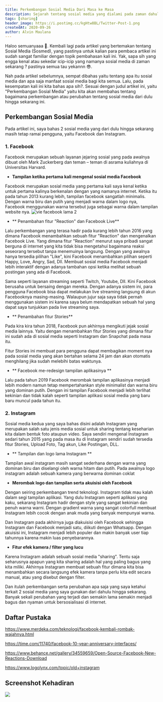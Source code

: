 ```yaml
---
title: Perkembangan Sosial Media Dari Masa ke Masa
description: Sejarah tentang sosial media yang dialami pada zaman dahulu hingga sekarang
tags: [sharing]
header_image: https://i.postimg.cc/kgHtw8BL/Twitter-Post-1.png
createdAt: 2020-09-26
author: Alvin Maulana
---
```


<block-square>
    <template #text>
    Nama            : Alvin Maulana Rhusuli <br>
    NIM             : 2005551014 <br>
    Prodi           : Teknologi Informasi <br>
    Fakultas/Universitas  : Teknik/Universitas Udayana <br>
    Mata Kuliah     : Aplikasi Social Media (A) <br>
    Dosen           : I Putu Agus Eka Pratama, S.T.,M.T. <br>
    </template>
</block-square>

Haloo semuanyaaa 🤩. Kembali lagi pada artikel yang bertemakan tentang Sosial Media (Sosmed), yang pastinya untuk kalian para pembaca artikel ini sudah sangat familiar dengan topik pembahasan kali ini. Yak, sapa sih yang engga kenal atau sekedar icip-icip yang namanya sosial media di zaman sekarang ? pastinya semua tau yekannn 😎.

Nah pada artikel sebelumnya, sempat dibahas yaitu tentang apa itu sosial media dan apa saja manfaat sosial media bagi kita semua. Lalu, pada kesempatan kali ini kita bahas apa sih?. Sesuai dengan judul artikel ini, yaitu "Perkembangan Sosial Media" yaitu kita akan membahas tentang bagaimana perkembangan atau perubahan tentang sosial media dari dulu hingga sekarang ini.

## Perkembangan Sosial Media

Pada artikel ini, saya bahas 2 sosial media yang dari dulu hingga sekarang masih tetap ramai pengguna, yaitu Facebook dan Instagram.

### 1. Facebook

Facebook merupakan sebuah layanan jejaring sosial yang pada awalnya dibuat oleh Mark Zuckerberg dan teman – teman di asrama kuliahnya di Universitas Harvard.

- **Tampilan ketika pertama kali mengenal sosial media Facebook**

Facebook merupakan sosial media yang pertama kali saya kenal ketika untuk pertama kalinya berkenalan dengan yang namanya internet. Ketika itu pada tahun 2013 kurang lebih, tampilan facebook sangatlah minimalis. Dengan warna biru dan putih yang menjadi warna dalam logo nya, Facebook menggunakan warna tersebut juga sebagai warna dalam tampilan website nya.
![vie facebook lama 2](https://api.time.com/wp-content/uploads/2014/03/facebook-profile-2013.jpg?quality=85&w=712)

- ** Penambahan fitur "Reaction" dan Facebook Live**

Lalu perkembangan yang terasa hadir pada kurang lebih tahun 2016 yang dimana Facebook menambahkan sebuah fitur "Reaction" dan mengenalkan Facebook Live. Yang dimana fitur "Reaction" menurut saya pribadi sangat berguna di internet yang kita tidak bisa mengetahui bagaimana reaksi seseorang tersebut tanpa menemuinya langsung. Dengan yang awalnya hanya tersedia pilihan "Like", kini Facebook menambahkan pilihan seperti Happy, Love, Angry, Sad, Dll. Membuat sosial media Facebook menjadi lebih interaktif dengan adanya tambahan opsi ketika melihat sebuah postingan yang ada di Facebook.

<image-with-capt src="https://mir-s3-cdn-cf.behance.net/project_modules/disp/8e3ff434559659.56d5b17b2c0fc.gif" alt="Facebook Live" caption="Fitur reaction dari facebook"></image-with-capt>

Sama seperti layanan streaming seperti Twitch, Youtube, Dll. Kini Facebook berusaha untuk bersaing dengan mereka. Dengan adanya sistem ini, para pengguna Facebook bisa dapat melakukan live streaming langsung di akun Facebooknya masing-masing. Walaupun jujur saja saya tidak pernah menggunakan sistem ini karena saya belum mendapatkan sebuah hal yang dapat saya tunjukkan pada live streaming saya.

<image-with-capt src="https://i.ibb.co/W3V8djF/image.png" alt="Facebook Live" caption="Facebook Live"></image-with-capt>

- ** Penambahan fitur Stories**

Pada kira kira tahun 2018, Facebook pun akhirnya mengikuti jejak sosial media lainnya. Yaitu dengan menambahkan fitur Stories yang dimana fitur ini sudah ada di sosial media seperti Instagram dan Snapchat pada masa itu.

<image-with-capt src="https://i.ibb.co/x6Xrbxt/image.png" alt="Fitur Stories Facebook" caption="Fitur Stories Facebook" > </image-with-capt>

Fitur Stories ini membuat para pengguna dapat membagikan moment nya pada sosial media yang akan bertahan selama 24 jam dan akan otomatis menghilang jika sudah melebihi batas waktunya.

- ** Facebook me-redesign tampilan aplikasinya **

Lalu pada tahun 2019 Facebook merombak tampilan aplikasinya menjadi lebih modern namun tetap mempertahankan style minimalist dan warna biru yang dominan putih. Dengan ini tampilan Facebook menjadi lebih terlihat kekinian dan tidak kalah seperti tampilan aplikasi sosial media yang baru baru muncul pada tahun itu.

<image-with-capt src="https://i.ibb.co/rf6B2Qd/image.png" alt="Tampilan baru Facebook" caption="Tampilan baru Facebook" > </image-with-capt>

### 2. Instagram

Sosial media kedua yang saya bahas disini adalah Instagram yang merupakan salah satu jenis media sosial untuk sharing tentang keseharian kita dalam bentuk foto ataupun video. Saya sendiri mengenal Instagram sedari tahun 2015 yang pada masa itu di Instagram sendiri sudah tersedia fitur Stories, Upload Foto, Tag akun, Like Postingan, DLL.

- ** Tampilan dan logo lama Instagram **

Tampilan awal instagram masih sangat sederhana dengan warna yang dominan biru dan diselangi oleh warna hitam dan putih. Pada awalnya logo instagram adalah sebuah kamera yang berwarna dominan coklat

<image-with-capt src="https://en.promorepublic.com/wp-content/uploads/2019/02/Instagram-1200x693.jpg" alt="Tampilan baru Instagram" caption="Tampilan baru Instagram" > </image-with-capt>

<image-with-capt src="https://i.pinimg.com/originals/e0/0a/1e/e00a1e73cf4685898251c12cf44de902.jpg" alt="logo lama instagram" caption="logo lama instagram" > </image-with-capt>

- **Merombak logo dan tampilan serta akuisisi oleh Facebook**

Dengan seiring perkembangan trend teknologi. Instagram tidak mau kalah dalam segi tampilan aplikasi. Yang dulu Instagram seperti aplikasi yang kaku, sekarang Instagram hadir dengan style yang sangat kekinian dan penuh warna warni. Dengan gradient warna yang sangat colorfull membuat Instagram lebih cocok dengan anak muda yang banyak mempunyai warna.

<image-with-capt src="https://www.logolynx.com/images/logolynx/be/be40403b6288e49399d5fd9afe7e1eb3.jpeg" alt="perubahan logo instagram" caption="perubahan logo instagram" > </image-with-capt>

Dan Instagram pada akhirnya juga diakuisisi oleh Facebook sehingga Instagram dan Facebook menjadi satu, diikuti dengan Whatsapp. Dengan akuisisi ini, Instagram menjadi lebih populer dan makin banyak user tiap tahunnya karena makin luas penyebarannya.

<image-with-capt src="https://i.ibb.co/zx2BXzG/image.png" alt="akuisisi oleh facebook" caption="akuisisi oleh facebook" > </image-with-capt>

- **Fitur efek kamera / filter yang lucu**

Karena Instagram adalah sebuah sosial media "sharing". Tentu saja seharusnya apapun yang kita sharing adalah hal yang paling bagus yang kita miliki. Akhirnya Instagram membuat sebuah fitur dimana kita bisa menambahkan secara langsung efek kamera tanpa perlu kita edit secara manual, atau yang disebut dengan filter.

<image-with-capt src="https://i.ibb.co/5nDvLd0/ss-stories.jpg" alt="filter instagram" caption="filter instagram" > </image-with-capt>

Dan itulah perkembangan serta perubahan apa saja yang saya ketahui terkait 2 sosial media yang saya gunakan dari dahulu hingga sekarang. Banyak sekali perubahan yang terjadi dan semakin lama semakin menjadi bagus dan nyaman untuk bersosialisasi di internet.

## Daftar Pustaka

https://www.merdeka.com/teknologi/facebook-kembali-rombak-wajahnya.html

https://time.com/11740/facebook-10-year-anniversary-interfaces/

https://www.behance.net/gallery/34559659/Open-Source-Facebook-New-Reactions-Download

https://www.logolynx.com/topic/old+instagram

## Screenshot Kehadiran

![](https://i.ibb.co/8BBW2Zg/Screenshot-from-2020-09-24-14-38-35.png)
